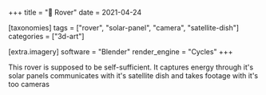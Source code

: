 +++
title = "📡 Rover"
date = 2021-04-24

[taxonomies]
tags = ["rover", "solar-panel", "camera", "satellite-dish"]
categories = ["3d-art"]

[extra.imagery]
software = "Blender"
render_engine = "Cycles"
+++

This rover is supposed to be self-sufficient. It captures energy through it's solar panels communicates with it's satellite dish and takes footage with it's too cameras
